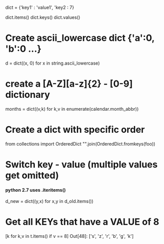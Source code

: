 dict = {'key1' : 'value1', 'key2 : 7}

dict.items()
dict.keys()
dict.values()

# Create ascii_lowercase dict {'a':0, 'b':0 ...}
d = dict((x, 0) for x in string.ascii_lowercase)

# create a [A-Z][a-z]{2} - [0-9] dictionary
months = dict((v,k) for k,v in enumerate(calendar.month_abbr))

# Create a dict with specific order
from collections import OrderedDict
"".join(OrderedDict.fromkeys(foo))

# Switch key - value (multiple values get omitted)
#### python 2.7 uses .iteritems()
d_new = dict((y,x) for x,y in d_old.items())


# Get all KEYs that have a VALUE of 8
[k for k,v in t.items() if v == 8]
Out[48]: ['s', 'z', 'r', 'b', 'g', 'k']

